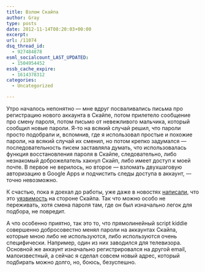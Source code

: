 ```yaml
---
title: Взлом Скайпа
author: Gray
type: posts
date: 2012-11-14T08:20:03+00:00
excerpt:
url: /11074
dsq_thread_id:
  - 927484878
esml_socialcount_LAST_UPDATED:
  - 1504954452
essb_cache_expire:
  - 1614378312
categories:
  - Uncategorized

---
```








Утро началось непонятно — мне вдруг посваливались письма про регистрацию нового аккаунта в Скайпе, потом прилетело сообщение про смену пароля, потом письмо от невежливого мальчика, который сообщил новые пароли. Я-то на всякий случай решил, что пароли просто подобрали и, вспомнив, где я использовал простые и похожие пароли, на всякий случай их сменил, но потом крепко задумался — последовательность писем заставляла думать, что использовалась функция восстановления пароля в Скайпе, следовательно, либо незнакомый доброжелатель хакнул Скайп, либо имеет доступ к моей почте. В первое не верилось, но второе — взломать двухшаговую авторизацию в Google Apps и подчистить следы доступа в аккаунт, — точно невозможно. 

К счастью, пока я доехал до работы, уже даже в новостях [написали][1], что это [уязвимость][2] на стороне Скайпа. Так что можно особо не переживать, хотя смена пароля там, где он был изначально легок для подбора, не повредит. 

А что особенно приятно, так это то, что прямолинейный script kiddie совершенно добросовестно менял пароли на аккаунтах Скайпа, которые мною либо не используются, либо используются очень специфически. Например, один из них заводился для телевизора. Основной же аккаунт изначально регистрировался на другой email, малоизвестный, а сейчас я сделал совсем новый адрес, который подбирать можно долго, но, боюсь, безуспешно.

 [1]: http://news.yandex.ua/yandsearch?cl4url=lenta.ru%2Fnews%2F2012%2F11%2F14%2Fhack%2F
 [2]: http://habrahabr.ru/post/158545/